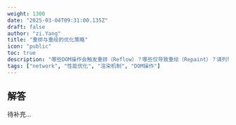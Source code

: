 ```yaml
---
weight: 1300
date: "2025-03-04T09:31:00.135Z"
draft: false
author: "zi.Yang"
title: "重排与重绘的优化策略"
icon: "public"
toc: true
description: "哪些DOM操作会触发重排（Reflow）？哪些仅导致重绘（Repaint）？请列举至少三种减少重排的优化方案（如批量DOM修改、脱离文档流处理等），并说明浏览器的渲染队列合并机制。"
tags: ["network", "性能优化", "渲染机制", "DOM操作"]
---
```


## 解答

待补充...
